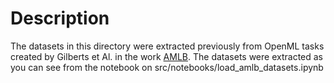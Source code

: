# Description

The datasets in this directory were extracted previously from OpenML tasks created by Gilberts et Al. in the work [AMLB](https://openml.github.io/automlbenchmark/).
The datasets were extracted as you can see from the notebook on src/notebooks/load_amlb_datasets.ipynb